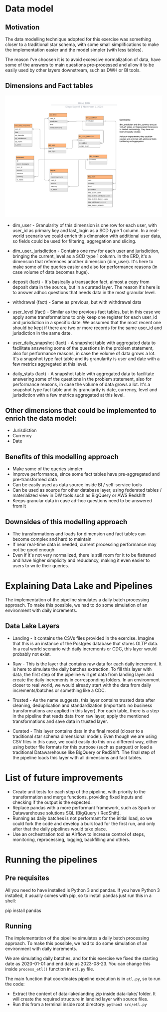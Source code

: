 # Data model

## Motivation
The data modelling technique adopted for this exercise was something closer to a traditional star schema,
with some small simplifications to make the implementation easier and the model simpler (with less tables).

The reason I've choosen it is to avoid excessive normalization of data, have some of the answers to main questions pre-processed
and allow it to be easily used by other layers downstream, such as DWH or BI tools.

## Dimensions and Fact tables

![ERD](https://github.com/diegotmd/bitso-homework/blob/main/Bitso-ERD.png)

- dim_user - Granularity of this dimension is one row for each user, with user_id as primary key and last_login as
           a SCD type 1 column. In a real-world scenario we could enrich this dimension with additional user data,
           so fields could be used for filtering, aggregation and slicing.

- dim_user_jurisdiction - Contains one row for each user and jurisdiction, bringing the current_level as a SCD type 1 column.
                        In the ERD, it's a dimension that references another dimension (dim_user). It's here to make some of
                        the queries easier and also for performance reasons (in case volume of data becomes huge).

- deposit (fact) - It's basically a transaction fact, almost a copy from deposit data in the source, but in a curated layer.
               The reason it's here is to answer adhoc questions that needs data in the most granular level.

- withdrawal (fact) - Same as previous, but with withdrawal data

- user_level (fact) - Similar as the previous fact tables, but in this case we apply some transformations to only keep one register
                    for each user_id and jurisdiction in a specific date. We assumed that the most recent one should be kept if there 
                    are two or more records for the same user_id and jurisdiction in the same date.

- user_daily_snapshot (fact) - A snapshot table with aggregated data to facilitate answering some of the questions in the problem statement,
                             also for performance reasons, in case the volume of data grows a lot. It's a snapshot type fact table and its
                             granularity is user and date with a few metrics aggregated at this level.

- daily_stats (fact) - A snapshot table with aggregated data to facilitate answering some of the questions in the problem statement,
                     also for performance reasons, in case the volume of data grows a lot. It's a snapshot type fact table and its
                     granularity is date, currency, level and jurisdiction with a few metrics aggregated at this level.


## Other dimensions that could be implemented to enrich the data model:
- Jurisdiction
- Currency
- Date

## Benefits of this modelling approach
- Make some of the queries simpler
- Improve performance, since some fact tables have pre-aggregated and pre-transformed data
- Can be easily used as data source inside BI / self-service tools
- Can be used as source for other database layer, using federated tables / materialized view in DW tools such as BigQuery or AWS Redshift
- Keeps granular data in case ad-hoc questions need to be answered from it

## Downsides of this modelling approach
- The transformations and loads for dimension and fact tables can become complex and hard to maintain
- If near real-time data is needed, current processing performance may not be good enough
- Even if it's not very normalized, there is still room for it to  be flattened and have
  higher simplicity and redudancy, making it even easier to users to write their queries.

# Explaining Data Lake and Pipelines
The implementation of the pipeline simulates a daily batch processing approach. To make this possible, we had to do some simulation of an environment with daily increments.

## Data Lake Layers

- Landing - It contains the CSVs files provided in the exercise. Imagine that this is an instance of the Postgres database that stores OLTP data. In a real world scenario with daily increments or CDC, this layer would probably not exist.

- Raw - This is the layer that contains raw data for each daily increment. It is here to simulate the daily batches extraction. To fill this layer with data, the first step of the pipeline will get data from landing layer and create the daily increments in corresponding folders. In an environment closer to real world, we would already start with the data from daily increments/batches or something like a CDC.

- Trusted - As the name suggests, this layer contains trusted data after cleaning, deduplication and standardization (important: no business transformations are applied in this layer). For each table, there is a step in the pipeline that reads data from raw layer, apply the mentioned transformations and save data in trusted layer.

- Curated - This layer contains data in the final model (closer to a traditional star schema dimensional model). Even though we are using CSV files in this case, we could easily do this on a different way, either using better file formats for this purpose (such as parquet) or load a traditional Datawarehouse like BigQuery or RedShift. The final step of the pipeline loads this layer with all dimensions and fact tables. 

# List of future improvements
- Create unit tests for each step of the pipeline, with priority to the transformation and merge functions, providing fixed inputs and checking if the output is the expected.
- Replace pandas with a more performant framework, such as Spark or Datawarehouse solutions SQL (BigQuery / RedShift).
- Running as daily batches is not performant for the initial load, so we could fork the code and develop a bulk load for the first run, and only after that the daily pipelines would take place.
- Use an orchestration tool as Airflow to increase control of steps, monitoring, reprocessing, logging, backfilling and others.


# Running the pipelines

## Pre requisites 
All you need to have installed is Python 3 and pandas. If you have Python 3 installed, it usually comes with pip, so to install pandas just run this in a shell:

pip install pandas

## Running
The implementation of the pipeline simulates a daily batch processing approach. To make this possible, we had to do some simulation of an environment with daily increments.

We are simulating daily batches, and for this exercise we fixed the starting date as 2020-01-01 and end date as 2023-08-23. You can change this inside `process_etl()` function in `etl.py` file.

The main function that coordinates pipeline execution is in `etl.py`, so to run the code:
- Extract  the content of data-lake/landing.zip inside data-lake/ folder. It will create the required structure in landind layer with source files.
- Run this from a terminal inside root directory: `python3 src/etl.py`
